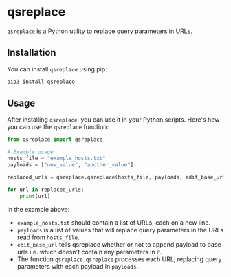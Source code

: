 # qsreplace

`qsreplace` is a Python utility to replace query parameters in URLs.

## Installation

You can install `qsreplace` using pip:

```bash
pip3 install qsreplace
```

## Usage

After installing `qsreplace`, you can use it in your Python scripts. Here's how you can use the `qsreplace` function:

```python
from qsreplace import qsreplace

# Example usage
hosts_file = "example_hosts.txt"
payloads = ["new_value", "another_value"]

replaced_urls = qsreplace.qsreplace(hosts_file, payloads, edit_base_url=True)

for url in replaced_urls:
    print(url)
```

In the example above:
- `example_hosts.txt` should contain a list of URLs, each on a new line.
- `payloads` is a list of values that will replace query parameters in the URLs read from `hosts_file`.
- `edit_base_url` tells qsreplace whether or not to append payload to base urls i.e. which doesn't contain any parameters in it.
- The function `qsreplace.qsreplace` processes each URL, replacing query parameters with each payload in `payloads`.
